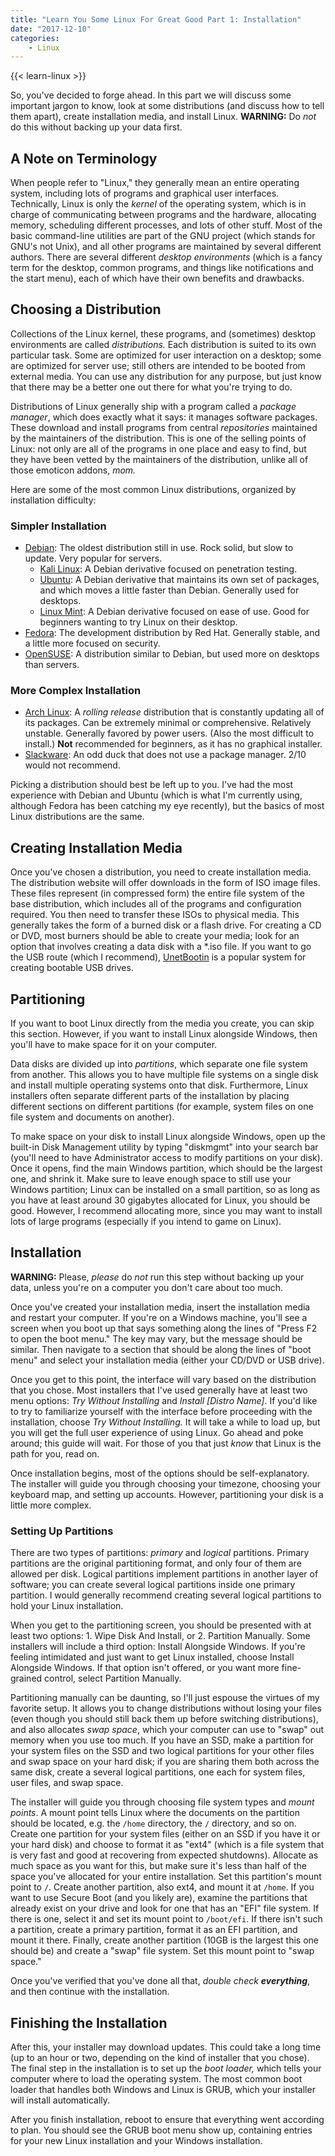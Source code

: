 ```yaml
---
title: "Learn You Some Linux For Great Good Part 1: Installation"
date: "2017-12-10"
categories:
    - Linux
---
```


{{< learn-linux >}}

So, you've decided to forge ahead. In this part we will discuss some important jargon to know, look at some distributions (and discuss how to tell them apart), create installation media, and install Linux. **WARNING:** Do *not* do this without backing up your data first. 

## A Note on Terminology
When people refer to "Linux," they generally mean an entire operating system, including lots of programs and graphical user interfaces. Technically, Linux is only the *kernel* of the operating system, which is in charge of communicating between programs and the hardware, allocating memory, scheduling different processes, and lots of other stuff. Most of the basic command-line utilities are part of the GNU project (which stands for GNU's not Unix), and all other programs are maintained by several different authors. There are several different *desktop environments* (which is a fancy term for the desktop, common programs, and things like notifications and the start menu), each of which have their own benefits and drawbacks.

## Choosing a Distribution

Collections of the Linux kernel, these programs, and (sometimes) desktop environments are called *distributions.* Each distribution is suited to its own particular task. Some are optimized for user interaction on a desktop; some are optimized for server use; still others are intended to be booted from external media. You can use any distribution for any purpose, but just know that there may be a better one out there for what you're trying to do.

Distributions of Linux generally ship with a program called a *package manager*, which does exactly what it says: it manages software packages. These download and install programs from central *repositories* maintained by the maintainers of the distribution. This is one of the selling points of Linux: not only are all of the programs in one place and easy to find, but they have been vetted by the maintainers of the distribution, unlike all of those emoticon addons, *mom.*

Here are some of the most common Linux distributions, organized by installation difficulty:

### Simpler Installation

- [Debian][]: The oldest distribution still in use. Rock solid, but slow to update. Very popular for servers.
    - [Kali Linux][]: A Debian derivative focused on penetration testing.
    - [Ubuntu][]: A Debian derivative that maintains its own set of packages, and which moves a little faster than Debian. Generally used for desktops.
    - [Linux Mint][]: A Debian derivative focused on ease of use. Good for beginners wanting to try Linux on their desktop.
- [Fedora][]: The development distribution by Red Hat. Generally stable, and a little more focused on security.
- [OpenSUSE][]: A distribution similar to Debian, but used more on desktops than servers.

### More Complex Installation

- [Arch Linux][]: A *rolling release* distribution that is constantly updating all of its packages. Can be extremely minimal or comprehensive. Relatively unstable. Generally favored by power users. (Also the most difficult to install.) **Not** recommended for beginners, as it has no graphical installer.
- [Slackware][]: An odd duck that does not use a package manager. 2/10 would not recommend.

Picking a distribution should best be left up to you. I've had the most experience with Debian and Ubuntu (which is what I'm currently using, although Fedora has been catching my eye recently), but the basics of most Linux distributions are the same.

## Creating Installation Media
Once you've chosen a distribution, you need to create installation media. The distribution website will offer downloads in the form of ISO image files. These files represent (in compressed form) the entire file system of the base distribution, which includes all of the programs and configuration required. You then need to transfer these ISOs to physical media. This generally takes the form of a burned disk or a flash drive. For creating a CD or DVD, most burners should be able to create your media; look for an option that involves creating a data disk with a \*.iso file. If you want to go the USB route (which I recommend), [UnetBootin][] is a popular system for creating bootable USB drives.

## Partitioning
If you want to boot Linux directly from the media you create, you can skip this section. However, if you want to install Linux alongside Windows, then you'll have to make space for it on your computer. 

Data disks are divided up into *partitions*, which separate one file system from another. This allows you to have multiple file systems on a single disk and install multiple operating systems onto that disk. Furthermore, Linux installers often separate different parts of the installation by placing different sections on different partitions (for example, system files on one file system and documents on another).

To make space on your disk to install Linux alongside Windows, open up the built-in Disk Management utility by typing "diskmgmt" into your search bar (you'll need to have Administrator access to modify partitions on your disk). Once it opens, find the main Windows partition, which should be the largest one, and shrink it. Make sure to leave enough space to still use your Windows partition; Linux can be installed on a small partition, so as long as you have at least around 30 gigabytes allocated for Linux, you should be good. However, I recommend allocating more, since you may want to install lots of large programs (especially if you intend to game on Linux).

## Installation
**WARNING:** Please, *please* do *not* run this step without backing up your data, unless you're on a computer you don't care about too much.

Once you've created your installation media, insert the installation media and restart your computer. If you're on a Windows machine, you'll see a screen when you boot up that says something along the lines of "Press F2 to open the boot menu." The key may vary, but the message should be similar. Then navigate to a section that should be along the lines of "boot menu" and select your installation media (either your CD/DVD or USB drive).

Once you get to this point, the interface will vary based on the distribution that you chose. Most installers that I've used generally have at least two menu options: *Try Without Installing* and *Install [Distro Name]*. If you'd like to try to familiarize yourself with the interface before proceeding with the installation, choose *Try Without Installing.* It will take a while to load up, but you will get the full user experience of using Linux. Go ahead and poke around; this guide will wait. For those of you that just *know* that Linux is the path for you, read on.

Once installation begins, most of the options should be self-explanatory. The installer will guide you through choosing your timezone, choosing your keyboard map, and setting up accounts. However, partitioning your disk is a little more complex. 

### Setting Up Partitions
There are two types of partitions: *primary* and *logical* partitions. Primary partitions are the original partitioning format, and only four of them are allowed per disk. Logical partitions implement partitions in another layer of software; you can create several logical partitions inside one primary partition. I would generally recommend creating several logical partitions to hold your Linux installation.

When you get to the partitioning screen, you should be presented with at least two options: 1. Wipe Disk And Install, or 2. Partition Manually. Some installers will include a third option: Install Alongside Windows. If you're feeling intimidated and just want to get Linux installed, choose Install Alongside Windows. If that option isn't offered, or you want more fine-grained control, select Partition Manually.

Partitioning manually can be daunting, so I'll just espouse the virtues of my favorite setup. It allows you to change distributions without losing your files (even though you should still back them up before switching distributions), and also allocates *swap space*, which your computer can use to "swap" out memory when you use too much. If you have an SSD, make a partition for your system files on the SSD and two logical partitions for your other files and swap space on your hard disk; if you are sharing them both across the same disk, create a several logical partitions, one each for system files, user files, and swap space.

The installer will guide you through choosing file system types and *mount points*. A mount point tells Linux where the documents on the partition should be located, e.g. the `/home` directory, the `/` directory, and so on. Create one partition for your system files (either on an SSD if you have it or your hard disk) and choose to format it as "ext4" (which is a file system that is very fast and good at recovering from expected shutdowns). Allocate as much space as you want for this, but make sure it's less than half of the space you've allocated for your entire installation. Set this partition's mount point to `/`. Create another partition, also ext4, and mount it at `/home`. If you want to use Secure Boot (and you likely are), examine the partitions that already exist on your drive and look for one that has an "EFI" file system. If there is one, select it and set its mount point to `/boot/efi`. If there isn't such a partition, create a primary partition, format it as an EFI partition, and mount it there. Finally, create another partition (10GB is the largest this one should be) and create a "swap" file system. Set this mount point to "swap space." 

Once you've verified that you've done all that, *double check __everything__*, and then continue with the installation.

## Finishing the Installation
After this, your installer may download updates. This could take a long time (up to an hour or two, depending on the kind of installer that you chose). The final step in the installation is to set up the *boot loader,* which tells your computer where to load the operating system. The most common boot loader that handles both Windows and Linux is GRUB, which your installer will install automatically.

After you finish installation, reboot to ensure that everything went according to plan. You should see the GRUB boot menu show up, containing entries for your new Linux installation and your Windows installation.

[Debian]: https://www.debian.org/
[Kali Linux]: https://www.kali.org/
[Ubuntu]: https://www.ubuntu.com/
[Fedora]: https://getfedora.org/
[Arch Linux]: https://www.archlinux.org/
[OpenSUSE]: https://www.debian.org/
[Slackware]: http://www.slackware.com/
[Linux Mint]: https://linuxmint.com/
[Unetbootin]: https://unetbootin.github.io/

